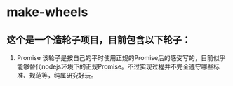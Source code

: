 # make-wheels

## 这个是一个造轮子项目，目前包含以下轮子：

1. Promise 该轮子是按自己的平时使用正规的Promise后的感受写的，目前似乎能够替代nodejs环境下的正规Promise。不过实现过程并不完全遵守哪些标准、规范等，纯属研究好玩。



